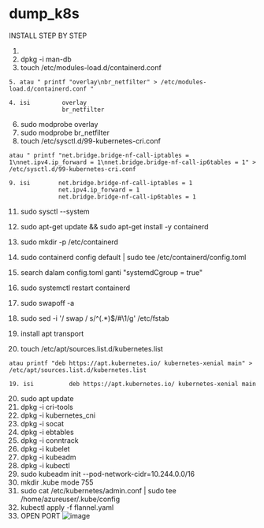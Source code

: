 # dump_k8s

INSTALL STEP BY STEP

1. 
2. dpkg -i man-db
3. touch /etc/modules-load.d/containerd.conf
```
5. atau " printf "overlay\nbr_netfilter" > /etc/modules-load.d/containerd.conf "
```
```
4. isi         overlay
               br_netfilter
```
6. sudo modprobe overlay
7. sudo modprobe br_netfilter
8. touch /etc/sysctl.d/99-kubernetes-cri.conf
```
atau " printf "net.bridge.bridge-nf-call-iptables = 1\nnet.ipv4.ip_forward = 1\nnet.bridge.bridge-nf-call-ip6tables = 1" > /etc/sysctl.d/99-kubernetes-cri.conf
```
```
9. isi        net.bridge.bridge-nf-call-iptables = 1
              net.ipv4.ip_forward = 1
              net.bridge.bridge-nf-call-ip6tables = 1
```
11. sudo sysctl --system
12. sudo apt-get update && sudo apt-get install -y containerd
13. sudo mkdir -p /etc/containerd

13. sudo containerd config default | sudo tee /etc/containerd/config.toml

14. search dalam config.toml ganti "systemdCgroup = true"
15. sudo systemctl restart containerd
16. sudo swapoff -a
17. sudo sed -i '/ swap / s/^\(.*\)$/#\1/g' /etc/fstab
18. install apt transport
19. touch /etc/apt/sources.list.d/kubernetes.list
```
atau printf "deb https://apt.kubernetes.io/ kubernetes-xenial main" > /etc/apt/sources.list.d/kubernetes.list
```
```
19. isi          deb https://apt.kubernetes.io/ kubernetes-xenial main
```
20. sudo apt update
21. dpkg -i cri-tools
22. dpkg -i kubernetes_cni
23. dpkg -i socat
24. dpkg -i ebtables
25. dpkg -i conntrack
26. dpkg -i kubelet
27. dpkg -i kubeadm
28. dpkg -i kubectl
29. sudo kubeadm init --pod-network-cidr=10.244.0.0/16
30. mkdir .kube mode 755
31. sudo cat /etc/kubernetes/admin.conf | sudo tee /home/azureuser/.kube/config
32. kubectl apply -f flannel.yaml
30. OPEN  PORT
![image](https://user-images.githubusercontent.com/99325356/230304394-f84cec43-a83d-4c9e-aa6f-44e10f09a3d9.png)
